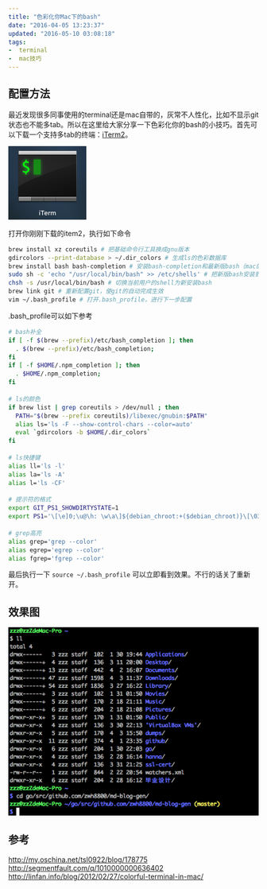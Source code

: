 ```yaml
---
title: "色彩化你Mac下的bash"
date: "2016-04-05 13:23:37"
updated: "2016-05-10 03:08:18"
tags:
-  terminal
-  mac技巧
---
```



## 配置方法

最近发现很多同事使用的terminal还是mac自带的，灰常不人性化，比如不显示git状态也不能多tab。所以在这里给大家分享一下色彩化你的bash的小技巧。首先可以下载一个支持多tab的终端：[iTerm2](https://www.item2.com)。

[](/notename/ "color your bash on mac")

![iTerm2图标][1]

打开你刚刚下载的item2，执行如下命令
```bash
brew install xz coreutils # 把基础命令行工具换成gnu版本
gdircolors --print-database > ~/.dir_colors # 生成ls的色彩数据库
brew install bash bash-completion # 安装bash-completion和最新版bash（mac的bash不支持conpletion）
sudo sh -c 'echo "/usr/local/bin/bash" >> /etc/shells' # 把新版bash安装到系统shell中
chsh -s /usr/local/bin/bash # 切换当前用户的shell为新安装bash
brew link git # 重新配置git，使git的自动完成生效
vim ~/.bash_profile # 打开.bash_profile，进行下一步配置
```

.bash_profile可以如下参考
```bash
# bash补全
if [ -f $(brew --prefix)/etc/bash_completion ]; then
  . $(brew --prefix)/etc/bash_completion;
fi
if [ -f $HOME/.npm_completion ]; then
  . $HOME/.npm_completion;
fi

# ls的颜色
if brew list | grep coreutils > /dev/null ; then
  PATH="$(brew --prefix coreutils)/libexec/gnubin:$PATH"
  alias ls='ls -F --show-control-chars --color=auto'
  eval `gdircolors -b $HOME/.dir_colors`
fi

# ls快捷键
alias ll='ls -l'
alias la='ls -A'
alias l='ls -CF'

# 提示符的格式
export GIT_PS1_SHOWDIRTYSTATE=1
export PS1='\[\e]0;\u@\h: \w\a\]${debian_chroot:+($debian_chroot)}\[\033[01;32m\]\u@\h\[\033[00m\] \[\033[01;34m\]\w\033[01;33m$(__git_ps1)\033[01;34m\n\$\[\033[00m\] '

# grep高亮
alias grep='grep --color'
alias egrep='egrep --color'
alias fgrep='fgrep --color'

```

最后执行一下 `source ~/.bash_profile` 可以立即看到效果。不行的话关了重新开。

## 效果图
![效果图][2]

## 参考
http://my.oschina.net/tsl0922/blog/178775
http://segmentfault.com/q/1010000000636402
http://linfan.info/blog/2012/02/27/colorful-terminal-in-mac/

  [1]: /images/153964c26e8bc6368ba06f0efc732702.png
  [2]: /images/fedfa200617b7a190459b9a0e8890b70.png
